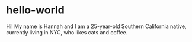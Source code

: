 # hello-world

Hi! My name is Hannah and I am a 25-year-old Southern California native, currently living in NYC, who likes cats and coffee. 
